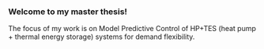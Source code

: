 ### Welcome to my master thesis!

The focus of my work is on Model Predictive Control of HP+TES (heat pump + thermal energy storage) systems for demand flexibility.
